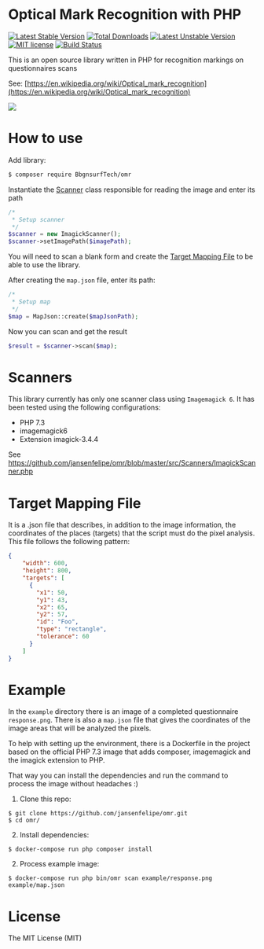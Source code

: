 # Optical Mark Recognition with PHP

[![Latest Stable Version](https://poser.pugx.org/jansenfelipe/omr/v/stable.svg)](https://packagist.org/packages/jansenfelipe/omr) 
[![Total Downloads](https://poser.pugx.org/jansenfelipe/omr/downloads.svg)](https://packagist.org/packages/jansenfelipe/omr) 
[![Latest Unstable Version](https://poser.pugx.org/jansenfelipe/omr/v/unstable.svg)](https://packagist.org/packages/jansenfelipe/omr)
[![MIT license](https://poser.pugx.org/jansenfelipe/omr/license.svg)](http://opensource.org/licenses/MIT)
[![Build Status](https://travis-ci.org/jansenfelipe/omr.svg?branch=master)](https://travis-ci.org/jansenfelipe/omr)

This is an open source library written in PHP for recognition markings on questionnaires scans

See: [https://en.wikipedia.org/wiki/Optical_mark_recognition](https://en.wikipedia.org/wiki/Optical_mark_recognition)

<img src="https://github.com/jansenfelipe/omr/blob/develop/example/screenshots/exec_command.png?raw=true" />

# How to use

Add library:

```sh
$ composer require BbgnsurfTech/omr
```

Instantiate the <a href="#scanners">Scanner</a> class responsible for reading the image and enter its path

```php
/*
 * Setup scanner
 */
$scanner = new ImagickScanner();
$scanner->setImagePath($imagePath);
```

You will need to scan a blank form and create the <a href="#target-mapping-file">Target Mapping File</a> to be able to use the library.

After creating the `map.json` file, enter its path:

```php
/*
 * Setup map
 */
$map = MapJson::create($mapJsonPath);
```

Now you can scan and get the result

```php
$result = $scanner->scan($map);
```

# Scanners

This library currently has only one scanner class using `Imagemagick 6`. It has been tested using the following configurations:

* PHP 7.3
* imagemagick6
* Extension imagick-3.4.4 

See https://github.com/jansenfelipe/omr/blob/master/src/Scanners/ImagickScanner.php

# Target Mapping File

It is a .json file that describes, in addition to the image information, the coordinates of the places (targets) that the script must do the pixel analysis. This file follows the following pattern:

```json
{
    "width": 600,
    "height": 800,
    "targets": [
      {
        "x1": 50,
        "y1": 43,
        "x2": 65,
        "y2": 57,
        "id": "Foo",
        "type": "rectangle",
        "tolerance": 60
      }
    ] 
}
```

# Example

In the `example` directory there is an image of a completed questionnaire `response.png`. There is also a `map.json` file that gives the coordinates of the image areas that will be analyzed the pixels.

To help with setting up the environment, there is a Dockerfile in the project based on the official PHP 7.3 image that adds composer, imagemagick and the imagick extension to PHP.

That way you can install the dependencies and run the command to process the image without headaches :)

1) Clone this repo:

```ssh
$ git clone https://github.com/jansenfelipe/omr.git
$ cd omr/
```

2) Install dependencies:

```ssh
$ docker-compose run php composer install
```

2) Process example image:

```ssh
$ docker-compose run php bin/omr scan example/response.png example/map.json
```

# License

The MIT License (MIT)
